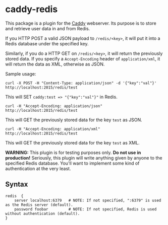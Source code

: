 # caddy-redis

This package is a plugin for the [Caddy](https://caddyserver.com) webserver. Its purpose is to store and retrieve user data in and from Redis.

If you HTTP POST a valid JSON payload to `/redis/<key>`, it will put it into a Redis database under the specified key.

Similarly, if you do a HTTP GET on `/redis/<key>`, it will return the previously stored data. If you specify a `Accept-Encoding` header of `application/xml`, it will return the data as XML, otherwise as JSON.

Sample usage: 

`curl -X POST -H "Content-Type: application/json" -d '{"key":"val"}' http://localhost:2015/redis/test`

This will SET `caddy:test => "{"key":"val"}"` in Redis.

`curl -H "Accept-Encoding: application/json" http://localhost:2015/redis/test`

This will GET the previously stored data for the key `test` as JSON.

`curl -H "Accept-Encoding: application/xml" http://localhost:2015/redis/test`

This will GET the previously stored data for the key `test` as XML.

**WARNING:** This plugin is for testing purposes only. **Do not use in production!** Seriously, this plugin will write anything given by anyone to the specified Redis database. You'll want to implement some kind of authentication at the very least.

## Syntax

```
redis  {
	server localhost:6379 	# NOTE: If not specified, ":6379" is used as the Redis server (default).
	password foobar 		# NOTE: If not specified, Redis is used without authentication (default).
}
```
